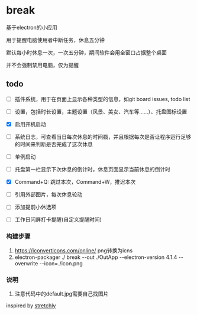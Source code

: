 # break

基于electron的小应用

用于提醒电脑使用者中断任务，休息五分钟

默认每小时休息一次，一次五分钟，期间软件会用全窗口占据整个桌面

并不会强制禁用电脑，仅为提醒

## todo

- [ ] 插件系统，用于在页面上显示各种类型的信息，如git board issues, todo list
- [ ] 设置，包括时长设置，主题设置（风景、美女、汽车等……）、托盘图标设置
- [x] 启用开机启动
- [ ] 系统日志，可查看当日每次休息的时间戳，并且根据每次是否让程序运行足够的时间来判断是否完成了这次休息
- [ ] 单例启动
- [ ] 托盘第一栏显示下次休息的倒计时，休息页面显示当前休息的倒计时
- [x] Command+Q: 跳过本次，Command+W，推迟本次
- [ ] 引用外部图片，每次休息轮动
- [ ] 添加提前小休选项
- [ ] 工作日闪屏打卡提醒(自定义提醒时间)


### 构建步骤

1. https://iconverticons.com/online/ png转换为icns
2. electron-packager ./ break --out ./OutApp --electron-version 4.1.4 --overwrite --icon=./icon.png

### 说明

1. 注意代码中的default.jpg需要自己找图片

inspired by [stretchly](https://github.com/hovancik/stretchly)
